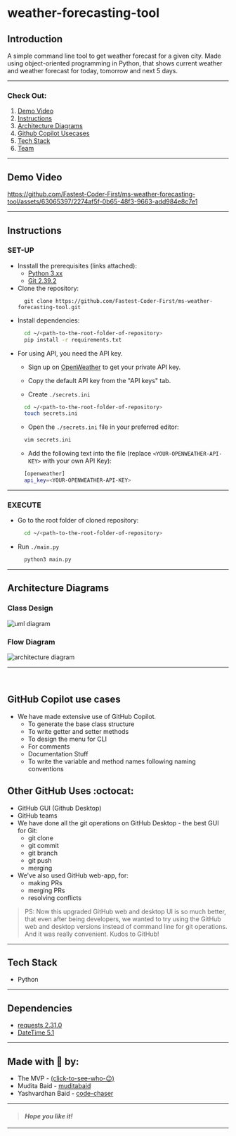 
# weather-forecasting-tool &nbsp;
## Introduction 
A simple command line tool to get weather forecast for a given city. Made using object-oriented programming in Python, that shows current weather and weather forecast for today, tomorrow and next 5 days.
___

### Check Out:
1. [Demo Video](#demo-video)
1. [Instructions](#instructions)
2. [Architecture Diagrams](#architecture-diagrams)
3. [Github Copilot Usecases](#github-copilot-use-cases)
5. [Tech Stack](#tech-stack)
6. [Team](#made-with--by)
___

## Demo Video


https://github.com/Fastest-Coder-First/ms-weather-forecasting-tool/assets/63065397/2274af5f-0b65-48f3-9663-add984e8c7e1


<!-- https://github.com/Fastest-Coder-First/ms-weather-forecasting-tool/assets/63065397/87ee92f6-23aa-44aa-b567-12fe18cd0200 -->

___

## Instructions
### SET-UP
- Insstall the prerequisites (links attached):
    - [Python 3.xx](https://www.python.org/downloads/)
    - [Git 2.39.2](https://git-scm.com/downloads)
- Clone the repository:
  ```git
    git clone https://github.com/Fastest-Coder-First/ms-weather-forecasting-tool.git
  ```
- Install dependencies:
  ```bash
    cd ~/<path-to-the-root-folder-of-repository>
    pip install -r requirements.txt
  ```
- For using API, you need the API key.
    - Sign up on [OpenWeather](https://home.openweathermap.org/) to get your private API key.
    - Copy the default API key from the "API keys" tab.
      
    - Create `./secrets.ini`
  ```bash
    cd ~/<path-to-the-root-folder-of-repository>
    touch secrets.ini
  ```
    - Open the `./secrets.ini` file in your preferred editor:
  ```bash
    vim secrets.ini
  ```
    - Add the following text into the file (replace `<YOUR-OPENWEATHER-API-KEY>` with your own API Key):
  ```bash
    [openweather]
    api_key=<YOUR-OPENWEATHER-API-KEY>
  ```
  
___

### EXECUTE
- Go to the root folder of cloned repository:
  ```bash
    cd ~/<path-to-the-root-folder-of-repository>
  ```
- Run `./main.py`
  ```bash
    python3 main.py
  ```

___

## Architecture Diagrams

### Class Design
![uml diagram](https://github.com/Fastest-Coder-First/ms-weather-forecasting-tool/assets/63065397/1fe92616-5aa4-4392-a1b3-f02a0e526811)

### Flow Diagram
![architecture diagram](https://github.com/Fastest-Coder-First/ms-weather-forecasting-tool/assets/63065397/3a4c3713-68d2-4ff7-a04d-9ba2d22be117)

___

<br>

## GitHub Copilot use cases
- We have made extensive use of GitHub Copilot.
    - To generate the base class structure
    - To write getter and setter methods
    - To design the menu for CLI
    - For comments
    - Documentation Stuff
    - To write the variable and method names following naming conventions

## Other GitHub Uses :octocat:
- GitHub GUI (Github Desktop)
- GitHub teams
- We have done all the git operations on GitHub Desktop - the best GUI for Git:
    - git clone
    - git commit
    - git branch
    - git push
    - merging
- We've also used GitHub web-app, for:
    - making PRs
    - merging PRs
    - resolving conflicts
 
> PS: Now this upgraded GitHub web and desktop UI is so much better, that even after being developers, we wanted to try using the GitHub web and desktop versions instead of command line for git operations. And it was really convenient. Kudos to GitHub!

___

## Tech Stack
- Python

___

## Dependencies
- [requests 2.31.0](https://pypi.org/project/requests/)
- [DateTime 5.1](https://pypi.org/project/DateTime/)
___


## Made with 🤍 by:

- The MVP - [(click-to-see-who-😉)](https://github.com/features/copilot)
- Mudita Baid - [muditabaid](https://github.com/muditabaid)
- Yashvardhan Baid - [code-chaser](https://github.com/code-chaser)



___
> #### _*Hope you like it!*_
___
